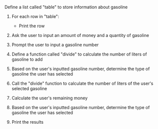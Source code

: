 Define a list called "table" to store information about gasoline

1. For each row in "table":
    - Print the row

2. Ask the user to input an amount of money and a quantity of gasoline

3. Prompt the user to input a gasoline number

4. Define a function called "divide" to calculate the number of liters of gasoline to add

5. Based on the user's inputted gasoline number, determine the type of gasoline the user has selected

6. Call the "divide" function to calculate the number of liters of the user's selected gasoline

7. Calculate the user's remaining money

8. Based on the user's inputted gasoline number, determine the type of gasoline the user has selected

9. Print the results

